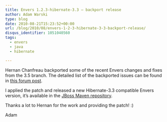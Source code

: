 ```yaml
---
title: Envers 1.2.3-hibernate-3.3 – backport release
author: Adam Warski
type: blog
date: 2010-08-21T15:23:52+00:00
url: /blog/2010/08/envers-1-2-3-hibernate-3-3-backport-release/
disqus_identifier: 1051040560
tags:
  - envers
  - java
  - hibernate

---
```

Hernan Chanfreau backported some of the recent Envers changes and fixes from the 3.5 branch. The detailed list of the backported issues can be found in [this forum post][1]. 

I applied the patch and released a new Hibernate-3.3 compatible Envers version, it&#8217;s available in the [JBoss Maven repository][2].

Thanks a lot to Hernan for the work and providing the patch! :)

Adam

 [1]: http://community.jboss.org/message/553486#553486
 [2]: https://repository.jboss.org/nexus/content/groups/public-jboss/org/jboss/envers/jboss-envers/1.2.3-hibernate-3.3/

